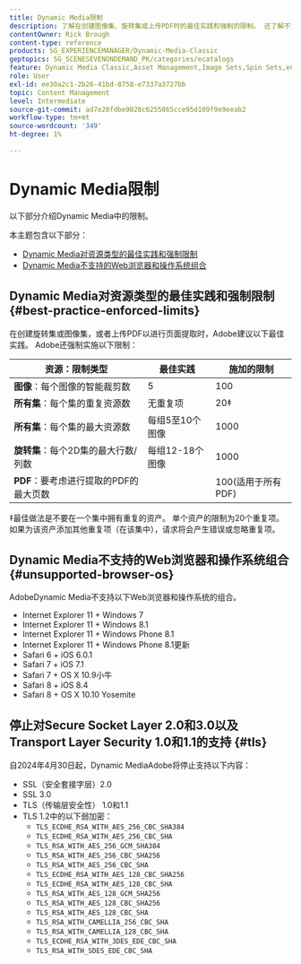 ```yaml
---
title: Dynamic Media限制
description: 了解在创建图像集、旋转集或上传PDF时的最佳实践和强制的限制。 还了解不支持的适用于Dynamic Media的Web浏览器和操作系统组合。
contentOwner: Rick Brough
content-type: reference
products: SG_EXPERIENCEMANAGER/Dynamic-Media-Classic
geptopics: SG_SCENESEVENONDEMAND_PK/categories/ecatalogs
feature: Dynamic Media Classic,Asset Management,Image Sets,Spin Sets,eCatalog
role: User
exl-id: ee30a2c1-2b26-41bd-8758-e7337a3727bb
topic: Content Management
level: Intermediate
source-git-commit: ad7e20fdbe9028c6255865cce95d109f9e9eeab2
workflow-type: tm+mt
source-wordcount: '349'
ht-degree: 1%

---
```


# Dynamic Media限制

以下部分介绍Dynamic Media中的限制。

本主题包含以下部分：

* [Dynamic Media对资源类型的最佳实践和强制限制](#best-practice-enforced-limits)
* [Dynamic Media不支持的Web浏览器和操作系统组合](#unsupported-browser-os)

## Dynamic Media对资源类型的最佳实践和强制限制 {#best-practice-enforced-limits}

在创建旋转集或图像集，或者上传PDF以进行页面提取时，Adobe建议以下最佳实践。 Adobe还强制实施以下限制：

| 资源：限制类型 | 最佳实践 | 施加的限制 |
| --- | --- | --- |
| **图像**：每个图像的智能裁剪数 | 5 | 100 |
| **所有集**：每个集的重复资源数 | 无重复项 | 20‡ |
| **所有集**：每个集的最大资源数 | 每组5至10个图像 | 1000 |
| **旋转集**：每个2D集的最大行数/列数 | 每组12-18个图像 | 1000 |
| **PDF**：要考虑进行提取的PDF的最大页数 |  | 100(适用于所有PDF) |

‡最佳做法是不要在一个集中拥有重复的资产。 单个资产的限制为20个重复项。 如果为该资产添加其他重复项（在该集中），请求将会产生错误或忽略重复项。

<!-- See also [Dynamic Media limitations](/help/using/assets/limitations.md). -->

## Dynamic Media不支持的Web浏览器和操作系统组合 {#unsupported-browser-os}

<!-- CQDOC-19433 -->

AdobeDynamic Media不支持以下Web浏览器和操作系统的组合。

* Internet Explorer 11 + Windows 7
* Internet Explorer 11 + Windows 8.1
* Internet Explorer 11 + Windows Phone 8.1
* Internet Explorer 11 + Windows Phone 8.1更新
* Safari 6 + iOS 6.0.1
* Safari 7 + iOS 7.1
* Safari 7 + OS X 10.9小牛
* Safari 8 + iOS 8.4
* Safari 8 + OS X 10.10 Yosemite

## 停止对Secure Socket Layer 2.0和3.0以及Transport Layer Security 1.0和1.1的支持 {#tls}

<!-- CQDOC-19433 (original ticket)
and CQDOC-19792 (removed as per this ticket December 5, 2022) -->

自2024年4月30日起，Dynamic MediaAdobe将停止支持以下内容：

* SSL（安全套接字层）2.0
* SSL 3.0
* TLS（传输层安全性） 1.0和1.1
* TLS 1.2中的以下弱加密：
   * `TLS_ECDHE_RSA_WITH_AES_256_CBC_SHA384`
   * `TLS_ECDHE_RSA_WITH_AES_256_CBC_SHA`
   * `TLS_RSA_WITH_AES_256_GCM_SHA384`
   * `TLS_RSA_WITH_AES_256_CBC_SHA256`
   * `TLS_RSA_WITH_AES_256_CBC_SHA`
   * `TLS_ECDHE_RSA_WITH_AES_128_CBC_SHA256`
   * `TLS_ECDHE_RSA_WITH_AES_128_CBC_SHA`
   * `TLS_RSA_WITH_AES_128_GCM_SHA256`
   * `TLS_RSA_WITH_AES_128_CBC_SHA256`
   * `TLS_RSA_WITH_AES_128_CBC_SHA`
   * `TLS_RSA_WITH_CAMELLIA_256_CBC_SHA`
   * `TLS_RSA_WITH_CAMELLIA_128_CBC_SHA`
   * `TLS_ECDHE_RSA_WITH_3DES_EDE_CBC_SHA`
   * `TLS_RSA_WITH_SDES_EDE_CBC_SHA`


